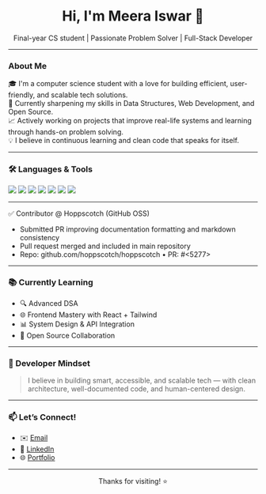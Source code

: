 <h1 align="center">Hi, I'm Meera Iswar 👋</h1>

<p align="center">
  Final-year CS student | Passionate Problem Solver | Full-Stack Developer
</p>

---

###  About Me

🎓 I'm a computer science student with a love for building efficient, user-friendly, and scalable tech solutions.  
🧠 Currently sharpening my skills in Data Structures, Web Development, and Open Source.  
📈 Actively working on projects that improve real-life systems and learning through hands-on problem solving.  
💡 I believe in continuous learning and clean code that speaks for itself.

---


### 🛠️ Languages & Tools

<p>
  <img src="https://img.shields.io/badge/Python-blue?style=for-the-badge&logo=python&logoColor=white" />
  <img src="https://img.shields.io/badge/JavaScript-yellow?style=for-the-badge&logo=javascript&logoColor=black" />
  <img src="https://img.shields.io/badge/React-20232a?style=for-the-badge&logo=react&logoColor=61DAFB" />
  <img src="https://img.shields.io/badge/Node.js-43853D?style=for-the-badge&logo=node.js&logoColor=white" />
  <img src="https://img.shields.io/badge/Express.js-black?style=for-the-badge&logo=express&logoColor=white" />
  <img src="https://img.shields.io/badge/MongoDB-4EA94B?style=for-the-badge&logo=mongodb&logoColor=white" />
  <img src="https://img.shields.io/badge/Git-F05032?style=for-the-badge&logo=git&logoColor=white" />
</p>

---

✅ Contributor @ Hoppscotch (GitHub OSS)
- Submitted PR improving documentation formatting and markdown consistency
- Pull request merged and included in main repository
- Repo: github.com/hoppscotch/hoppscotch • PR: #<5277>

---

### 📚 Currently Learning

- 🔍 Advanced DSA 
- 🌐 Frontend Mastery with React + Tailwind
- 📊 System Design & API Integration
- 🤝 Open Source Collaboration

---

### 🧠 Developer Mindset

> I believe in building smart, accessible, and scalable tech — with clean architecture, well-documented code, and human-centered design.

---

### 📫 Let’s Connect!

- ✉️ [Email](meeraaiswar@gmail.com)
- 💼 [LinkedIn](www.linkedin.com/in/meera-iswar-a1a4b5256)  
- 🌐 [Portfolio](https://dancing-mochi-e63b49.netlify.app/)

---

<p align="center">Thanks for visiting! ⭐️</p>
